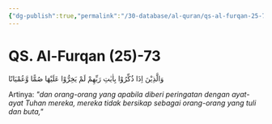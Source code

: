 ```yaml
---
{"dg-publish":true,"permalink":"/30-database/al-quran/qs-al-furqan-25-73/"}
---
```



# QS. Al-Furqan (25)-73
وَالَّذِيْنَ اِذَا ذُكِّرُوْا بِاٰيٰتِ رَبِّهِمْ لَمْ يَخِرُّوْا عَلَيْهَا صُمًّا وَّعُمْيَانًا 

Artinya: *"dan orang-orang yang apabila diberi peringatan dengan ayat-ayat Tuhan mereka, mereka tidak bersikap sebagai orang-orang yang tuli dan buta,"*
